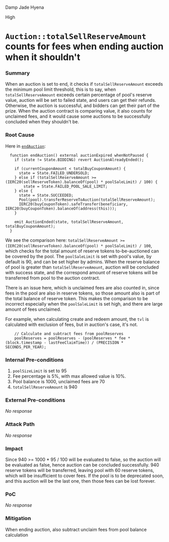Damp Jade Hyena

High

# `Auction::totalSellReserveAmount` counts for fees when ending auction when it shouldn't

### Summary

When an auction is set to end, it checks if `totalSellReserveAmount` exceeds the minimum pool limit threshold, this is to say, when `totalSellReserveAmount` exceeds certain percentage of pool's reserve value, auction will be set to failed state, and users can get their refunds. Otherwise, the auction is successful, and bidders can get their part of the prize. When the auction contract is comparing value, it also counts for unclaimed fees, and it would cause some auctions to be successfully concluded when they shouldn't be.

### Root Cause

Here in [`endAuction`](https://github.com/sherlock-audit/2024-12-plaza-finance/blob/main/plaza-evm/src/Auction.sol#L336C1-L350C4):
```solidity
  function endAuction() external auctionExpired whenNotPaused {
    if (state != State.BIDDING) revert AuctionAlreadyEnded();

    if (currentCouponAmount < totalBuyCouponAmount) {
      state = State.FAILED_UNDERSOLD;
    } else if (totalSellReserveAmount >= (IERC20(sellReserveToken).balanceOf(pool) * poolSaleLimit) / 100) {
        state = State.FAILED_POOL_SALE_LIMIT;
    } else {
      state = State.SUCCEEDED;
      Pool(pool).transferReserveToAuction(totalSellReserveAmount);
      IERC20(buyCouponToken).safeTransfer(beneficiary, IERC20(buyCouponToken).balanceOf(address(this)));
    }

    emit AuctionEnded(state, totalSellReserveAmount, totalBuyCouponAmount);
  }
```

We see the comparison here: `totalSellReserveAmount >= (IERC20(sellReserveToken).balanceOf(pool) * poolSaleLimit) / 100`, which checks for the total amount of reserve tokens to-be-auctioned can be covered by the pool. The `poolSaleLimit` is set with pool's value, by default is 90, and can be set higher by admins. When the reserve balance of pool is greater than `totalSellReserveAmount`, auction will be concluded with success state, and the correspond amount of reserve tokens will be transferred from pool to the auction contract.

There is an issue here, which is unclaimed fees are also counted in, since fees in the pool are also in reserve tokens, so those amount also is part of the total balance of reserve token. This makes the comparison to be incorrect especially when the `poolSaleLimit` is set high, and there are large amount of fees unclaimed.

For example, when calculating create and redeem amount, the `tvl` is calculated with exclusion of fees, but in auction's case, it's not.
```solidity
    // Calculate and subtract fees from poolReserves
    poolReserves = poolReserves - (poolReserves * fee * (block.timestamp - lastFeeClaimTime)) / (PRECISION * SECONDS_PER_YEAR);

```

### Internal Pre-conditions

1. `poolSizeLimit` is set to 95
2. Fee percentage is 5%, with max allowed value is 10%.
3. Pool balance is 1000, unclaimed fees are 70
4. `totalSellReserveAmount` is 940

### External Pre-conditions

_No response_

### Attack Path

_No response_

### Impact

Since 940 >= 1000 * 95 / 100 will be evaluated to false, so the auction will be evaluated as false, hence auction can be concluded successfully. 940 reserve tokens will be transferred, leaving pool with 60 reserve tokens, which will be insufficient to cover fees. If the pool is to be deprecated soon, and this auction will be the last one, then those fees can be lost forever.

### PoC

_No response_

### Mitigation

When ending auction, also subtract unclaim fees from pool balance calculation